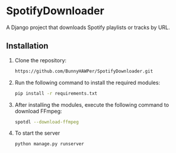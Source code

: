 # SpotifyDownloader

A Django project that downloads Spotify playlists or tracks by URL.

## Installation

1) Clone the repository:

   ```bash
   https://github.com/BunnyHAWPer/SpotifyDownloader.git

2) Run the following command to install the required modules:

   ```bash
   pip install -r requirements.txt
   
3) After installing the modules, execute the following command to download FFmpeg:
   ```bash
   spotdl --download-ffmpeg

4) To start the server
   ```bash
   python manage.py runserver

 
